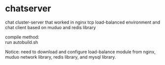# chatserver
chat cluster-server that worked in nginx tcp load-balanced environment and chat client based on muduo and redis library

compile method:  
run autobuild.sh  

Notice: need to download and configure load-balance module from nginx, muduo network library, redis library, and mysql library.

